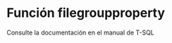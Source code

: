 ﻿---
Autogenerated: true
---

# Función  filegroupproperty

Consulte la documentación en el manual de T-SQL
